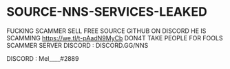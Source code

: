 # SOURCE-NNS-SERVICES-LEAKED
FUCKING SCAMMER SELL FREE SOURCE GITHUB ON DISCORD HE IS SCAMMING
https://we.tl/t-pAadN9MyCb
DON4T TAKE PEOPLE FOR FOOLS 
SCAMMER SERVER DISCORD : DISCORD.GG/NNS





DISCORD  : Mel____#2889
